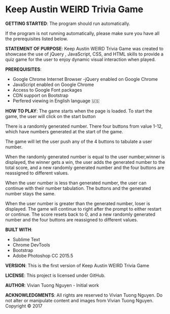 # Keep Austin WEIRD Trivia Game

**GETTING STARTED**:
The program should run automatically.

If the program is not running automatically, please make sure you have all the prerequisites listed below.

**STATEMENT OF PURPOSE**:
Keep Austin WEIRD Trivia Game was created to showcase the use of jQuery , JavaScript, CSS, and HTML skills to provide a  quiz game for the user to enjoy dynamic visual interaction when played.

**PREREQUISITES**:
- Google Chrome Internet Browser
-jQuery enabled on Google Chrome
- JavaScript enabled on Google Chrome
- Access to Google Font packages
- CDN support on Bootstrap
- Perfered viewing in English language :us:

**HOW TO PLAY**:
The game starts when the page is loaded. To start the game, the user will click on the start button

There is a randomly generated number. There four buttons from value 1-12, which have numbers generated at the start of the game.

The game will let the user push any of the 4 buttons to tabulate a user number.

When the randomly generated number is equal to the user number,winner is displayed, the winner gets a win, the user adds the  generated number to the total score, and a new randomly generated number and the four buttons are reassigned to different values.

When the user number is less than generated number, the user can continue with their number tabulation. The buttons and the generated number stays the same.

When the user number is greater than the generated number, loser is displayed. The game will continue to right after the prompt to either restart or continue. The score resets back to 0, and a new randomly generated number and the four buttons are reassigned to different values.

**BUILT WITH**:
- Sublime Text
- Chrome DevTools
- Bootstrap
- Adobe Photoshop CC 2015.5

**VERSION**:
This is the first version of Keep Austin WEIRD Trivia Game

**LICENSE**:
This project is licensed under GitHub.

**AUTHOR**:
Vivian Tuong Nguyen - Initial work

**ACKNOWLEDGMENTS**:
All rights are reserved to Vivian Tuong Nguyen. Do not alter or manipulate content and images from Vivian Tuong Nguyen.
Copyright   :copyright: 2017


